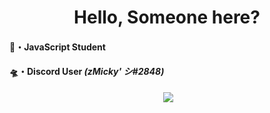 <div align="center">
   <quote><h1>Hello, Someone here?</h1></quote>
</div>

#### 📜・JavaScript Student
#### 🛸・Discord User ***(zMicky' シ#2848)***

<div align="center">
  <img src=""https://skillicons.dev/icons?i=js,nodejs,discord&theme=dark&perline=3 />
  <img src="https://github-readme-stats.vercel.app/api?username=zMica&show_icons=true&theme=dracula" />
</div>

